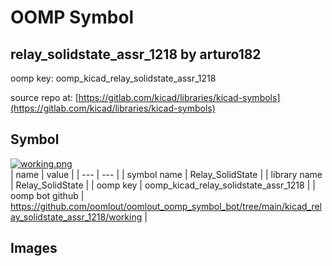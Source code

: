 # OOMP Symbol  
## relay_solidstate_assr_1218  by arturo182  
  
oomp key: oomp_kicad_relay_solidstate_assr_1218  
  
source repo at: [https://gitlab.com/kicad/libraries/kicad-symbols](https://gitlab.com/kicad/libraries/kicad-symbols)  
## Symbol  
  
[![working.png](working_600.png)](working.png)  
| name | value | 
| --- | --- | 
| symbol name | Relay_SolidState | 
| library name | Relay_SolidState | 
| oomp key | oomp_kicad_relay_solidstate_assr_1218 | 
| oomp bot github | https://github.com/oomlout/oomlout_oomp_symbol_bot/tree/main/kicad_relay_solidstate_assr_1218/working | 
## Images  
